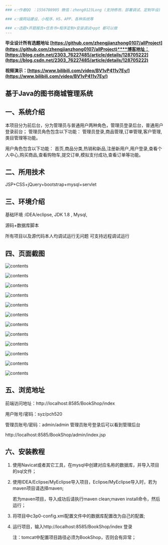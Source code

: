 ```yaml
---
### 👉作者QQ ：1556708905 微信：zheng0123Long (支持修改、部署调试、定制毕设)

### 👉接网站建设、小程序、H5、APP、各种系统等

### 👉选题+开题报告+任务书+程序定制+安装调试+ppt 都可以做
---
```


**毕业设计所有选题地址 [https://github.com/zhengjianzhong0107/allProject](https://github.com/zhengjianzhong0107/allProject)****博客地址：[https://blog.csdn.net/2303_76227485/article/details/128705222](https://blog.csdn.net/2303_76227485/article/details/128705222)**

**视频演示：[https://www.bilibili.com/video/BV1vP411v7Ey/](https://www.bilibili.com/video/BV1vP411v7Ey/)**

## 基于Java的图书商城管理系统

## 一、系统介绍

本项目分为前后台，分为管理员与普通用户两种角色，管理员登录后台，普通用户登录前台；
管理员角色包含以下功能：
管理员登录,商品管理,订单管理,客户管理,类目管理等功能。

用户角色包含以下功能：
首页,商品分类,热销和新品,注册新用户,用户登录,查看个人中心,购买商品,查看购物车,提交订单,模拟支付成功,查看订单等功能。

## 二、所用技术

JSP+CSS+jQuery+bootstrap+mysql+servlet

## 三、环境介绍

基础环境 :IDEA/eclipse, JDK 1.8 , Mysql, 

源码+数据库脚本 

所有项目以及源代码本人均调试运行无问题 可支持远程调试运行

## 四、页面截图

![contents](./picture/picture1.png)

![contents](./picture/picture2.png)

![contents](./picture/picture3.png)

![contents](./picture/picture4.png)

![contents](./picture/picture5.png)

![contents](./picture/picture6.png)

![contents](./picture/picture7.png)

![contents](./picture/picture8.png)

![contents](./picture/picture9.png)

![contents](./picture/picture10.png)

![contents](./picture/picture11.png)

![contents](./picture/picture12.png)

## 五、浏览地址

前端访问地址：http://localhost:8585/BookShop/index

用户账号/密码：syz/pch520

管理员账号/密码：admin/admin  管理员账号登录后可以看到管理后台

http://localhost:8585/BookShop/admin/index.jsp

## 六、安装教程

1. 使用Navicat或者其它工具，在mysql中创建对应名称的数据库，并导入项目的sql文件；
2. 使用IDEA/Eclipse/MyEclipse导入项目，Eclipse/MyEclipse导入时，若为maven项目请选择maven;
   
   若为maven项目，导入成功后请执行maven clean;maven install命令，然后运行；
3. 将项目中c3p0-config.xml配置文件中的数据库配置改为自己的配置;
4. 运行项目，输入http://localhost:8585/BookShop/index 登录
   
   注：tomcat中配置项目路径必须为BookShop，否则会有异常；

 
